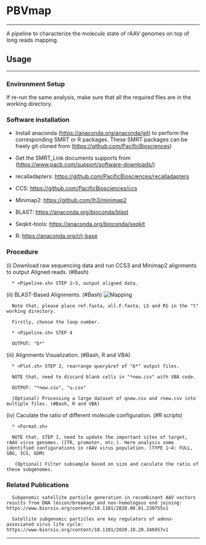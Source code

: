 # PBVmap
---
A pipeline to characterize the molecule state of rAAV genomes on top of long reads mapping.

## Usage
---
### Environment Setup
  
If re-run the same analysis, make sure that all the required files are in the working directory. 
  
### Software installation

- Install anaconda (https://anaconda.org/anaconda/git) to perform the corresponding SMRT or R packages.  These SMRT packages can be freely git cloned from (https://github.com/PacificBiosciences)
  
- Get the SMRT_Link documents supports from (https://www.pacb.com/support/software-downloads/)
  
- recalladapters: https://github.com/PacificBiosciences/recalladapters
  
- CCS: https://github.com/PacificBiosciences/ccs 
  
- Minimap2: https://github.com/lh3/minimap2
  
- BLAST: https://anaconda.org/bioconda/blast
  
- Seqkit-tools: https://anaconda.org/bioconda/seqkit
  
- R: https://anaconda.org/r/r-base

### Procedure

(i) Download raw sequencing data and run CCS3 and Minimap2 alignments to output Aligned reads. (#Bash)
  
      * <Pipeline.sh> STEP 1~3, output aligned data.

(ii) BLAST-Based Alignments. (#Bash)
      ![Mapping](https://github.com/xiangpingyu/PBVmap/blob/main/Image/Mapping.jpg)
  
      Note that, please place ref.fasta, all.F.fasta, LS and RS in the "t" working directory.
  
      Firstly, choose the loop number.
  
      * <Pipeline.sh> STEP 4
      
      OUTPUT: "b*"
      
(iii) Alignments Visualization. (#Bash, R and VBA)
  
      * <Plot.sh> STEP 2, rearrange query&ref of "b*" output files.
      
      NOTE that, need to discard blank cells in "*new.csv" with VBA code.
      
      OUTPUT: "*new.csv", "u.csv"
      
      (Optional) Processing a large dataset of qnew.csv and rnew.csv into multiple files. (#Bash, R and VBA)

(iv) Caculate the ratio of different molecule configuration. (#R scripts)
  
      * <Format.sh>
      
      NOTE that, STEP 1, need to update the important sites of target, rAAV virus genomes. (ITR, promoter, etc.). Here analysis some      identified configurations in rAAV virus population. (TYPE 1~4: FULL, SBG, ICG, GDM)
      
       (Optional) Filter subsample based on size and caculate the ratio of these subgenomes.


### Related Publications

      Subgenomic satellite particle generation in recombinant AAV vectors results from DNA lesion/breakage and non-homologous end joining: https://www.biorxiv.org/content/10.1101/2020.08.01.230755v1

      Satellite subgenomic particles are key regulators of adeno-associated virus life cycle: https://www.biorxiv.org/content/10.1101/2020.10.20.346957v1

---

